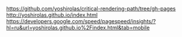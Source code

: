 https://github.com/yoshirolas/critical-rendering-path/tree/gh-pages
http://yoshirolas.github.io/index.html
https://developers.google.com/speed/pagespeed/insights/?hl=ru&url=yoshirolas.github.io%2Findex.html&tab=mobile